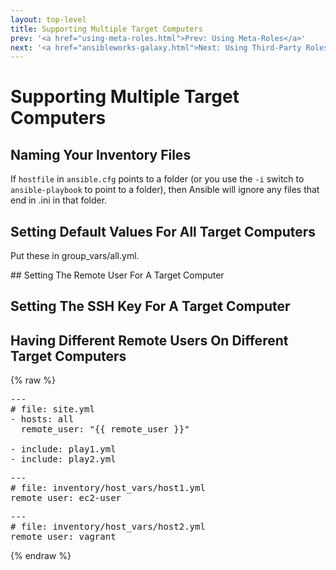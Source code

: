 ```yaml
---
layout: top-level
title: Supporting Multiple Target Computers
prev: '<a href="using-meta-roles.html">Prev: Using Meta-Roles</a>'
next: '<a href="ansibleworks-galaxy.html">Next: Using Third-Party Roles From AnsibleWorks Galaxy</a>'
---
```


# Supporting Multiple Target Computers

## Naming Your Inventory Files

If `hostfile` in `ansible.cfg` points to a folder (or you use the `-i` switch to `ansible-playbook` to point to a folder), then Ansible will ignore any files that end in .ini in that folder.

## Setting Default Values For All Target Computers

Put these in group_vars/all.yml.

## Setting The Remote User For A Target Computer

## Setting The SSH Key For A Target Computer

## Having Different Remote Users On Different Target Computers

{% raw %}

<pre>
---
# file: site.yml
- hosts: all
  remote_user: "{{ remote_user }}"

- include: play1.yml
- include: play2.yml
</pre>

<pre>
---
# file: inventory/host_vars/host1.yml
remote_user: ec2-user
</pre>

<pre>
---
# file: inventory/host_vars/host2.yml
remote_user: vagrant
</pre>

{% endraw %}